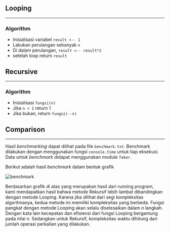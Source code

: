 ## Looping
---
### Algorithm
- Inisialisasi variabel `result <-- 1`
- Lakukan perulangan sebanyak `n`
- Di dalam perulangan, `result <-- result*2`
- setelah loop return `result`

## Recursive
---
### Algorithm
- Inisialisasi `fungsi(n)`
- Jika `n < 1` return 1
- Jika bukan,  return `fungsi(--n)`

## Comparison
---
Hasil _benchmarking_ dapat dilihat pada file `benchmark.txt`. Benchmark dilakukan dengan menggunakan fungsi `console.time` untuk tiap eksekusi. Data untuk _benchmark_ didapat menggunakan module `faker`.

Berikut adalah hasil _benchmark_ dalam bentuk grafik

![benchmark](https://raw.githubusercontent.com/miun173/analgo-01/master/tugas-kelas/dua-pangkat-n/image/benchmark-chart.jpg)

Berdasarkan grafik di atas yang merupakan hasil dari running program, kami mendapatkan hasil bahwa metode Rekursif lebih lambat dibandingkan dengan metode Looping. Karena jika dilihat dari segi kompleksitas algoritmanya, kedua metode ini memiliki kompleksitas yang berbeda. Fungsi pangkat dengan metode Looping akan selalu diselesaikan dalam _n_ langkah. Dengan kata lain
kecepatan dan efisiensi dari fungsi Looping bergantung pada nilai _n_. Sedangkan untuk Rekursif, kompleksitas waktu dihitung dari jumlah operasi perkalian yang dilakukan.
